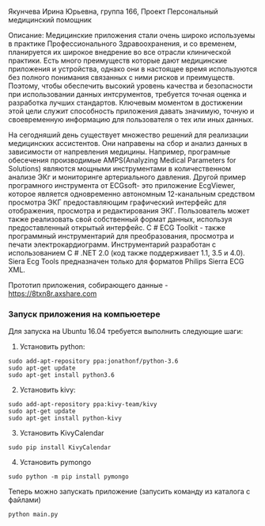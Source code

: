 Якунчева Ирина Юрьевна, группа 166, Проект Персональный медицинский помощник

Описание:
Медицинские приложения стали очень широко используемы в практике Профессионального Здравоохранения, и со временем, планируется их широкое внедрение во все отрасли клинической практики. Есть много преимуществ которые дают медицинские приложения и устройства, однако они в настоящее время используются без полного понимания связанных с ними рисков и преимуществ. Поэтому, чтобы обеспечить высокий уровень качества и безопасности при использовании данных интсрументов, требуется точная оценка и разработка лучших стандартов. Ключевым моментом в достижении этой цели служит способность приложения давать значимую, точную и своевременную информацию для пользователя о тех или иных данных.

На сегодняший день существует множество решений для реализации медицинских ассистентов. Они направены на сбор и анализ данных в зависимости от напревления медицины. Например, програмные обесечения производимые AMPS(Analyzing Medical Parameters for Solutions) являются мощными инструментами в количественном анализе ЭКг и мониторинге артериального давления. Другой пример програмного инструмента от ECGsoft- это приложение EcgViewer, которое является одновременно автономным 12-канальным средством просмотра ЭКГ предоставляющим графический интерфейс для отображения, просмотра и редактирования ЭКГ. Пользователь может также реализовать свой собственный формат данных, используя предоставленный открытый интерфейс. C # ECG Toolkit - также программный инструментарий для преобразования, просмотра и печати электрокардиограмм. Инструментарий разработан с использованием C # .NET 2.0 (код также поддерживает 1.1, 3.5 и 4.0). Siera Ecg Tools предназначен только для форматов Philips Sierra ECG XML.

Прототип приложения, собирающего данные - https://8txn8r.axshare.com

### Запуск приложения на компьюетере
Для запуска на Ubuntu 16.04 требуется выполнить следующие шаги:
1) Установить python:
```
sudo add-apt-repository ppa:jonathonf/python-3.6
sudo apt-get update
sudo apt-get install python3.6
```
2) Установить kivy:
```
sudo add-apt-repository ppa:kivy-team/kivy
sudo apt-get update
sudo apt-get install python-kivy
```
3) Установить KivyCalendar
```
sudo pip install KivyCalendar
```
4) Установить pymongo
```
sudo python -m pip install pymongo
```
Теперь можно запускать приложение (запусить команду из каталога с файлами)
```
python main.py
```
